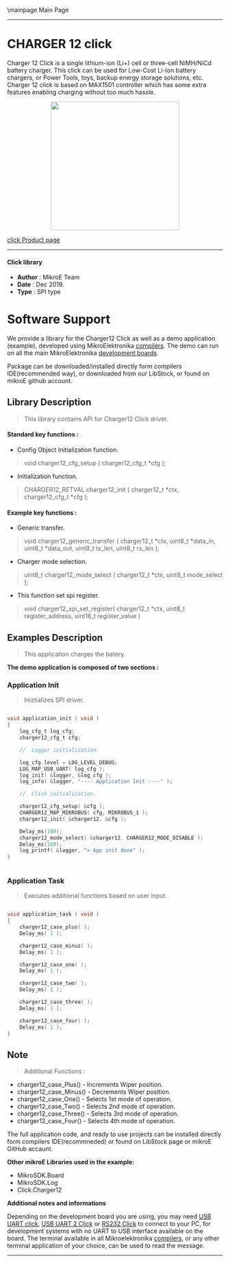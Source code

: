 \mainpage Main Page
 
 

---
# CHARGER 12 click

Charger 12 Click is a single lithium-ion (Li+) cell or three-cell NiMH/NiCd battery charger. This click can be used for Low-Cost Li-Ion battery chargers, or Power Tools, toys, backup energy storage solutions, etc. Charger 12 click is based on MAX1501 controller which has some extra features enabling charging without too much hassle.

<p align="center">
  <img src="https://download.mikroe.com/images/click_for_ide/charger12_click.png" height=300px>
</p>

[click Product page](https://www.mikroe.com/charger-12-click)

---


#### Click library 

- **Author**        : MikroE Team
- **Date**          : Dec 2019.
- **Type**          : SPI type


# Software Support

We provide a library for the Charger12 Click 
as well as a demo application (example), developed using MikroElektronika 
[compilers](https://shop.mikroe.com/compilers). 
The demo can run on all the main MikroElektronika [development boards](https://shop.mikroe.com/development-boards).

Package can be downloaded/installed directly form compilers IDE(recommended way), or downloaded from our LibStock, or found on mikroE github account. 

## Library Description

> This library contains API for Charger12 Click driver.

#### Standard key functions :

- Config Object Initialization function.
> void charger12_cfg_setup ( charger12_cfg_t *cfg ); 
 
- Initialization function.
> CHARGER12_RETVAL charger12_init ( charger12_t *ctx, charger12_cfg_t *cfg );


#### Example key functions :

- Generic transfer.
> void charger12_generic_transfer ( charger12_t *ctx, uint8_t *data_in, uint8_t *data_out, uint8_t tx_len, uint8_t rx_len );
 
- Charger mode selection.
> uint8_t charger12_mode_select ( charger12_t *ctx, uint8_t mode_select );

- This function set spi register.
> void charger12_spi_set_register( charger12_t *ctx, uint8_t register_address, uint16_t register_value )

## Examples Description

> This application charges the batery.

**The demo application is composed of two sections :**

### Application Init 

> Iniztializes SPI driver.

```c

void application_init ( void )
{
    log_cfg_t log_cfg;
    charger12_cfg_t cfg;

    //  Logger initialization.

    log_cfg.level = LOG_LEVEL_DEBUG;
    LOG_MAP_USB_UART( log_cfg );
    log_init( &logger, &log_cfg );
    log_info( &logger, "---- Application Init ----" );

    //  Click initialization.

    charger12_cfg_setup( &cfg );
    CHARGER12_MAP_MIKROBUS( cfg, MIKROBUS_1 );
    charger12_init( &charger12, &cfg );

    Delay_ms(100);
    charger12_mode_select( &charger12, CHARGER12_MODE_DISABLE );
    Delay_ms(100);
    log_printf( &logger, "> App init done" );
}
  
```

### Application Task

> Executes additional functions based on user input.

```c

void application_task ( void )
{
    charger12_case_plus( );
    Delay_ms( 1 );

    charger12_case_minus( );
    Delay_ms( 1 );

    charger12_case_one( );
    Delay_ms( 1 );     

    charger12_case_two( );
    Delay_ms( 1 );   

    charger12_case_three( );
    Delay_ms( 1 );

    charger12_case_four( );
    Delay_ms( 1 );
}  

```

## Note

> Additional Functions :

  - charger12_case_Plus()  - Increments Wiper position.
  - charger12_case_Minus() - Decrements Wiper position.
  - charger12_case_One()   - Selects 1st mode of operation.
  - charger12_case_Two()   - Selects 2nd mode of operation.
  - charger12_case_Three() - Selects 3rd mode of operation.
  - charger12_case_Four()  - Selects 4th mode of operation.

The full application code, and ready to use projects can be  installed directly form compilers IDE(recommneded) or found on LibStock page or mikroE GitHub accaunt.

**Other mikroE Libraries used in the example:** 

- MikroSDK.Board
- MikroSDK.Log
- Click.Charger12

**Additional notes and informations**

Depending on the development board you are using, you may need 
[USB UART click](https://shop.mikroe.com/usb-uart-click), 
[USB UART 2 Click](https://shop.mikroe.com/usb-uart-2-click) or 
[RS232 Click](https://shop.mikroe.com/rs232-click) to connect to your PC, for 
development systems with no UART to USB interface available on the board. The 
terminal available in all Mikroelektronika 
[compilers](https://shop.mikroe.com/compilers), or any other terminal application 
of your choice, can be used to read the message.



---
